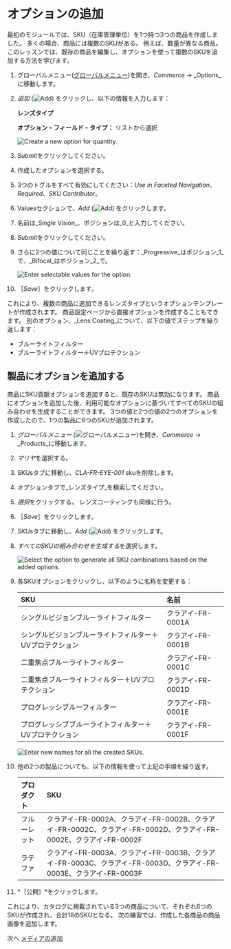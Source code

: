 # オプションの追加

最初のモジュールでは、SKU（在庫管理単位）を1つ持つ3つの商品を作成しました。 多くの場合、商品には複数のSKUがある。 例えば、数量が異なる商品。 このレッスンでは、既存の商品を編集し、オプションを使って複数のSKUを追加する方法を学びます。

1. グローバルメニュー([グローバルメニュー](../../images/icon-applications-menu.png))を開き、_Commerce_ &rarr; _Options_に移動します。

2. *追加* (![Add](../../images/icon-add.png)) をクリックし、以下の情報を入力します：

   **レンズタイプ**

   **オプション・フィールド・タイプ：** リストから選択

   ![Create a new option for quantity.](./adding-options/images/01.png)

1. *Submit*をクリックしてください。

1. 作成したオプションを選択する。

1. 3つのトグルをすべて有効にしてください：_Use in Faceted Navigation_、_Required_、_SKU Contributor_。

1. Valuesセクションで、_Add_ (![Add](../../images/icon-add.png)) をクリックします。

1. 名前は_Single Vision_、ポジションは_0_と入力してください。

1. *Submit*をクリックしてください。

1. さらに2つの値について同じことを繰り返す：_Progressive_はポジション_1_で、_Bifocal_はポジション_2_で。

   ![Enter selectable values for the option.](./adding-options/images/02.png)

1. ［_Save_］をクリックします。

これにより、複数の商品に追加できるレンズタイプというオプションテンプレートが作成されます。 商品設定ページから直接オプションを作成することもできます。 別のオプション、_Lens Coating_について、以下の値でステップを繰り返します：

* ブルーライトフィルター
* ブルーライトフィルター＋UVプロテクション

## 製品にオプションを追加する

商品にSKU貢献オプションを追加すると、既存のSKUは無効になります。 商品にオプションを追加した後、利用可能なオプションに基づいてすべてのSKUの組み合わせを生成することができます。 3つの値と2つの値の2つのオプションを作成したので、1つの製品に6つのSKUが追加されます。

1. *グローバルメニュー* (![グローバルメニュー](../../images/icon-applications-menu.png))を開き、_Commerce_ &rarr; _Products_に移動します。

1. *マリヤ*を選択する。

1. SKUsタブに移動し、_CLA-FR-EYE-001_ skuを削除します。

1. オプションタブで_レンズタイプ_を検索してください。

1. *選択*をクリックする。 レンズコーティングも同様に行う。

1. ［_Save_］をクリックします。

1. *SKUs*タブに移動し、_Add_ (![Add](../../images/icon-add.png)) をクリックします。

1. *すべてのSKUの組み合わせを生成する*を選択します。

   ![Select the option to generate all SKU combinations based on the added options.](./adding-options/images/03.png)

1. 各SKUオプションをクリックし、以下のように名称を変更する：

   | SKU                           | 名前            |
   | :---------------------------- | :------------ |
   | シングルビジョンブルーライトフィルター           | クラアイ-FR-0001A |
   | シングルビジョンブルーライトフィルター＋UVプロテクション | クラアイ-FR-0001B |
   | 二重焦点ブルーライトフィルター               | クラアイ-FR-0001C |
   | 二重焦点ブルーライトフィルター＋UVプロテクション     | クラアイ-FR-0001D |
   | プログレッシブルーフィルター                | クラアイ-FR-0001E |
   | プログレッシブブルーライトフィルター＋UVプロテクション  | クラアイ-FR-0001F |

   ![Enter new names for all the created SKUs.](./adding-options/images/04.png)

1. 他の2つの製品についても、以下の情報を使って上記の手順を繰り返す。

    | プロダクト  | SKU                                                                                 |
    | :----- | :---------------------------------------------------------------------------------- |
    | フルーレット | クラアイ-FR-0002A、クラアイ-FR-0002B、クラアイ-FR-0002C、クラアイ-FR-0002D、クラアイ-FR-0002E、クラアイ-FR-0002F |
    | ラテファ   | クラアイ-FR-0003A、クラアイ-FR-0003B、クラアイ-FR-0003C、クラアイ-FR-0003D、クラアイ-FR-0003E、クラアイ-FR-0003F |

1. *［公開］*をクリックします。

これにより、カタログに掲載されている3つの商品について、それぞれ6つのSKUが作成され、合計18のSKUとなる。 次の練習では、作成した各商品の商品画像を追加します。

次へ [メディアの追加](./adding-media.md) 
